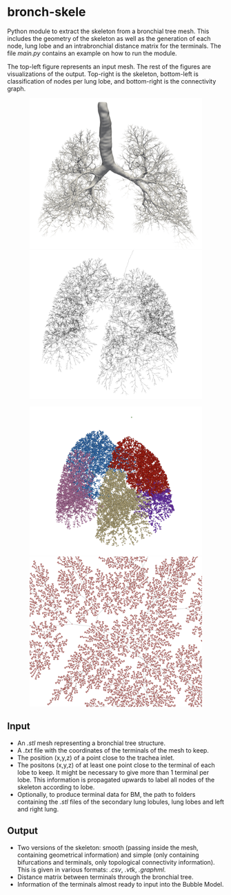 # bronch-skele
Python module to extract the skeleton from a bronchial tree mesh. This includes the geometry of the skeleton as well as the generation of each node, lung lobe and an intrabronchial distance matrix for the terminals.
The file *main.py* contains an example on how to run the module.


The top-left figure represents an input mesh. The rest of the figures are visualizations of the output. Top-right is the skeleton, bottom-left is classification of nodes per lung lobe, and bottom-right is the connectivity graph.
<p align="center">
<img src="./images/example_1.png" alt="Input mesh" width="400" height="auto" />
<img src="./images/example_2.png" alt="Extracted skeleton" width="400" height="auto">
</p>
<p align="center">
<img src="./images/example_3.png" alt="Lobe information on nodes" width="400" height="auto" />
<img src="./images/example_4.png" alt="Connectivity graph" width="400" height="auto">
</p>


## Input
- An *.stl* mesh representing a bronchial tree structure.
- A *.txt* file with the coordinates of the terminals of the mesh to keep.
- The position (x,y,z) of a point close to the trachea inlet.
- The positons (x,y,z) of at least one point close to the terminal of each lobe to keep. It might be necessary to give more than 1 terminal per lobe. This information is propagated upwards to label all nodes of the skeleton according to lobe.
- Optionally, to produce terminal data for BM, the path to folders containing the *.stl* files of the secondary lung lobules, lung lobes and left and right lung.


## Output
- Two versions of the skeleton: smooth (passing inside the mesh, containing geometrical information) and simple (only containing bifurcations and terminals, only topological connectivity information). This is given in various formats: *.csv*, *.vtk*, *.graphml*.
- Distance matrix between terminals through the bronchial tree.
- Information of the terminals almost ready to input into the Bubble Model.

